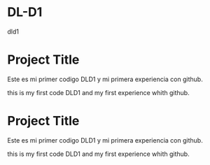 # DL-D1

dld1

# Project Title

Este es mi primer codigo DLD1 y mi primera experiencia con github.

this is my first code DLD1 and my first experience whith github.

# Project Title

Este es mi primer codigo DLD1 y mi primera experiencia con github.

this is my first code DLD1 and my first experience whith github.
